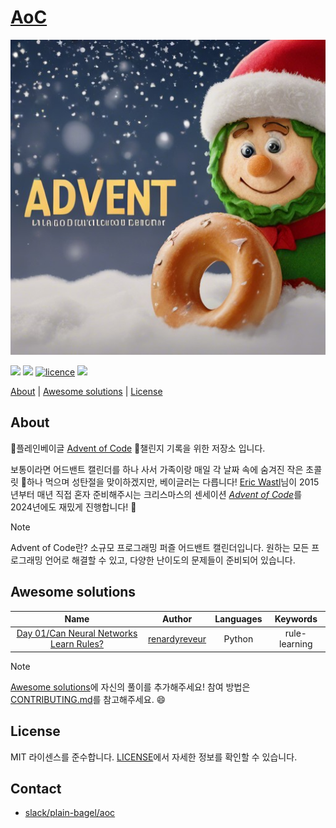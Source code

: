 # [AoC][aoc-plain-bagel]

![](./assets/aoc_cover-512x512.jpeg)

[![](https://img.shields.io/badge/Advent%20of%20Code-000000?style=for-the-badge&logo=adventofcode&logoColor=white&)][aoc-official] [![](https://img.shields.io/badge/Plain%20Bagel-FFA500?style=for-the-badge&logo=plainbagel&logoColor=white)][pbagel-official] [![licence](https://img.shields.io/github/license/plain-bagel/AoC-2023?style=for-the-badge)](./LICENSE) [![](https://img.shields.io/badge/Slack-4A154B?style=for-the-badge&logo=slack&logoColor=white)](https://plainbagel.slack.com/archives/C067RSCDC78)

[About](#about) | [Awesome solutions](#awesome-solutions) | [License](#license)

## About

🥯플레인베이글 [Advent of Code][aoc-official] 🎄챌린지 기록을 위한 저장소 입니다.

보통이라면 어드밴트 캘린더를 하나 사서 가족이랑 매일 각 날짜 속에 숨겨진 작은 초콜릿 🍫하나 먹으며 성탄절을 맞이하겠지만, 베이글러는 다릅니다! [Eric Wastl][eric-wastl]님이 2015년부터 매년 직접 혼자 준비해주시는 크리스마스의 센세이션 [*Advent of Code*][aoc-official]를 2024년에도 재밌게 진행합니다! :tada:

> [!NOTE]
> Advent of Code란?
> 소규모 프로그래밍 퍼즐 어드밴트 캘린더입니다. 원하는 모든 프로그래밍 언어로 해결할 수 있고, 다양한 난이도의 문제들이 준비되어 있습니다. 

## Awesome solutions

|                                         Name                                          |             Author             | Languages |   Keywords    |
|:-------------------------------------------------------------------------------------:|:------------------------------:|:---------:|:-------------:|
| [Day 01/Can Neural Networks Learn Rules?](./01/renardyreveur/rule_learning/README.md) | [renardyreveur][renardyreveur] |  Python   | rule-learning |

> [!NOTE]
> [Awesome solutions](#awesome-solutions)에 자신의 풀이를 추가해주세요!
> 참여 방법은 [CONTRIBUTING.md](./CONTRIBUTING.md)를 참고해주세요. :smile: 

## License

MIT 라이센스를 준수합니다. [LICENSE](LICENSE)에서 자세한 정보를 확인할 수 있습니다.

## Contact

- [slack/plain-bagel/aoc](https://plainbagel.slack.com/archives/C067RSCDC78)

[aoc-plain-bagel]: https://github.com/plain-bagel/AoC-2023

[aoc-official]: https://adventofcode.com

[eric-wastl]: https://twitter.com/ericwastl

[pbagel-official]: https://pbagel.com

[renardyreveur]: https://github.com/renardyreveur
